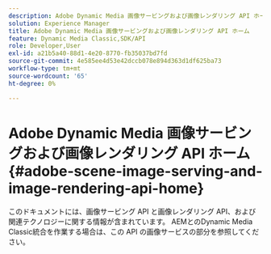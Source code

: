 ```yaml
---
description: Adobe Dynamic Media 画像サービングおよび画像レンダリング API ホーム
solution: Experience Manager
title: Adobe Dynamic Media 画像サービングおよび画像レンダリング API ホーム
feature: Dynamic Media Classic,SDK/API
role: Developer,User
exl-id: a21b5a40-88d1-4e20-8770-fb35037bd7fd
source-git-commit: 4e585ee4d53e42dccb078e894d363d1df625ba73
workflow-type: tm+mt
source-wordcount: '65'
ht-degree: 0%

---
```


# Adobe Dynamic Media 画像サービングおよび画像レンダリング API ホーム{#adobe-scene-image-serving-and-image-rendering-api-home}

このドキュメントには、画像サービング API と画像レンダリング API、および関連テクノロジーに関する情報が含まれています。 AEMとのDynamic Media Classic統合を作業する場合は、この API の画像サービスの部分を参照してください。

